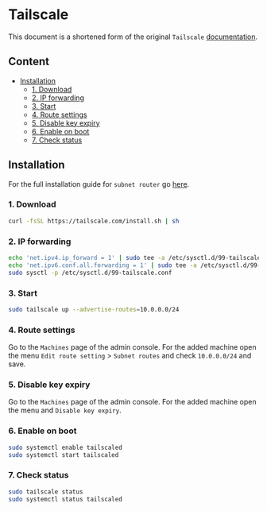 # Tailscale

This document is a shortened form of the original `Tailscale` [documentation](https://tailscale.com/kb/1017/install).

## Content

- [Installation](#installation)
  - [1. Download](#1-download)
  - [2. IP forwarding](#2-ip-forwarding)
  - [3. Start](#3-start)
  - [4. Route settings](#4-route-settings)
  - [5. Disable key expiry](#5-disable-key-expiry)
  - [6. Enable on boot](#6-enable-on-boot)
  - [7. Check status](#7-check-status)

## Installation

For the full installation guide for `subnet router` go [here](https://tailscale.com/kb/1406/quick-guide-subnets).

### 1. Download

```sh
curl -fsSL https://tailscale.com/install.sh | sh
```

### 2. IP forwarding

```sh
echo 'net.ipv4.ip_forward = 1' | sudo tee -a /etc/sysctl.d/99-tailscale.conf
echo 'net.ipv6.conf.all.forwarding = 1' | sudo tee -a /etc/sysctl.d/99-tailscale.conf
sudo sysctl -p /etc/sysctl.d/99-tailscale.conf
```

### 3. Start

```sh
sudo tailscale up --advertise-routes=10.0.0.0/24
```

### 4. Route settings

Go to the `Machines` page of the admin console. For the added machine open the menu `Edit route setting` > `Subnet routes` and check `10.0.0.0/24` and save.

### 5. Disable key expiry

Go to the `Machines` page of the admin console. For the added machine open the menu and `Disable key expiry`.

### 6. Enable on boot

```sh
sudo systemctl enable tailscaled
sudo systemctl start tailscaled
```

### 7. Check status

```sh
sudo tailscale status
sudo systemctl status tailscaled
```
